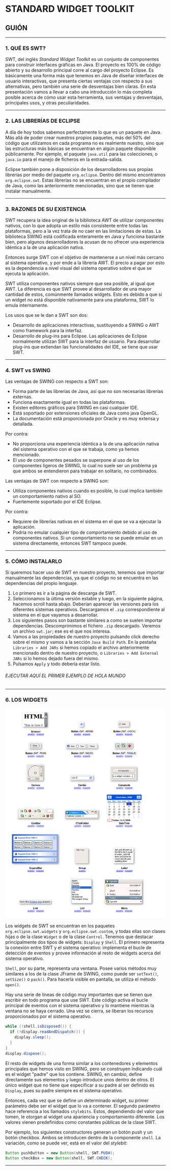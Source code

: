 # STANDARD WIDGET TOOLKIT
## GUIÓN

---

### 1. QUÉ ES SWT?

SWT, del inglés _Standard Widget Toolkit_ es un conjunto de componentes para construir interfaces gráficas en Java. El proyecto es 100% de código abierto y su desarrollo principal corre al cargo del proyecto Eclipse. Es básicamente una forma más que tenemos en Java de diseñar interfaces de usuario interactivas, que presenta ciertas ventajas con respecto a sus alternativas, pero también una serie de desventajas bien claras. En esta presentación vamos a llevar a cabo una introducción lo más completa posible acerca de cómo usar esta herramienta, sus ventajas y desventajas, principales usos, y otras peculiaridades.

---

### 2. LAS LIBRERÍAS DE ECLIPSE

A día de hoy todos sabemos perfectamente lo que es un paquete en Java. Más allá de poder crear nuestros propios paquetes, más del 50% del código que utilizamos en cada programa no es realmente nuestro, sino que las estructuras más básicas se encuentran en algún paquete disponible públicamente. Por ejemplo, el paquete `java.util` para las colecciones, o `java.io` para el manejo de ficheros en la entrada-salida.

Eclipse también pone a disposición de los desarrolladores sus propias librerías por medio del paquete `org.eclipse`. Dentro del mismo encontramos `org.eclipse.swt`. Estas librerías no se encuentran en el propio compilador de Java, como las anteriormente mencionadas, sino que se tienen que instalar manualmente.

---

### 3. RAZONES DE SU EXISTENCIA

SWT recupera la idea original de la biblioteca AWT de utilizar componentes nativos, con lo que adopta un estilo más consistente entre todas las plataformas, pero a la vez trata de no caer en las limitaciones de estas. La biblioteca SWING está codificada enteramente en Java y funciona bastante bien, pero algunos desarrolladores la acusan de no ofrecer una experiencia idéntica a la de una aplicación nativa.

Entonces surge SWT con el objetivo de mantenerse a un nivel más cercano al sistema operativo, y por ende a la librería AWT. El precio a pagar por esto es la dependencia a nivel visual del sistema operativo sobre el que se ejecuta la aplicación.

SWT utiliza componentes nativos siempre que sea posible, al igual que AWT. La diferencia es que SWT provee al desarrollador de una mayor cantidad de estos, comúnmente llamados widgets. Esto es debido a que si un widget no está disponible nativamente para una plataforma, SWT lo emula internamente.

Los usos que se le dan a SWT son dos:

* Desarrollo de aplicaciones interactivas, sustituyendo a SWING o AWT como framework para la interfaz.
* Desarrollo de plug-ins para Eclipse. Las aplicaciones de Eclipse normalmente utilizan SWT para la interfaz de usuario. Para desarrollar plug-ins que extiendan las funcionalidades del IDE, se tiene que usar SWT.

---

### 4. SWT vs SWING

Las ventajas de SWING con respecto a SWT son:

* Forma parte de las librerías de Java, así que no son necesarias librerías externas.
* Funciona exactamente igual en todas las plataformas.
* Existen editores gráficos para SWING en casi cualquier IDE.
* Está soportado por extensiones oficiales de Java como java OpenGL.
* La documentación está proporcionada por Oracle y es muy extensa y detallada.

Por contra:

* No proporciona una experiencia idéntica a la de una aplicación nativa del sistema operativo con el que se trabaja, como ya hemos mencionado.
* El uso de componentes pesados se superpone al uso de los componentes ligeros de SWING, lo cual no suele ser un problema ya que ambos se entendieron para trabajar en solitario, no combinados.

Las ventajas de SWT con respecto a SWING son:

* Utiliza componentes nativos cuando es posible, lo cual implica también un comportamiento nativo al SO.
* Fuertemente soportado por el IDE Eclipse.

Por contra:

* Requiere de librerías nativas en el sistema en el que se va a ejecutar la aplicación.
* Podría no emular cualquier tipo de comportamiento debido al uso de componentes nativos. Si un comportamiento no se puede emular en un sistema directamente, entonces SWT tampoco puede.

---

### 5. CÓMO INSTALARLO

Si queremos hacer uso de SWT en nuestro proyecto, tenemos que importar manualmente las dependencias, ya que el código no se encuentra en las dependencias del propio lenguaje.

1. Lo primero es ir a la página de descarga de SWT.
2. Seleccionamos la última versión estable y luego, en la siguiente página, hacemos scroll hasta abajo. Deberían aparecer las versiones para los diferentes sistemas operativos. Descargamos el `.zip` correspondiente al sistema en el que vayamos a desarrollar.
3. Los siguientes pasos son bastante similares a como se suelen importar dependencias. Descomprimimos el fichero `.zip` descargado. Veremos un archivo `swt.jar`; ese es el que nos interesa.
4. Vamos a las propiedades de nuestro proyecto pulsando click derecho sobre el mismo y vamos a la sección `Java Build Path`. En la pestaña `Libraries > Add JARs` si hemos copiado el archivo anteriormente mencionado dentro de nuestro proyecto, o `Libraries > Add External JARs` si lo hemos dejado fuera del mismo.
5. Pulsamos `Apply` y todo debería estar listo.

###### EJECUTAR AQUÍ EL PRIMER EJEMPLO DE HOLA MUNDO

---

### 6. LOS WIDGETS

![Widgets](img/widgets.png)

Los widgets de SWT se encuentran en los paquetes `org.eclipse.swt.widgets` y `org.eclipse.swt.custom`, y todas ellas son clases hijas o de la clase `Widget` o de la clase `Control`. Tenemos que destacar principalmente dos tipos de widgets: `Display` y `Shell`. El primero representa la conexión entre SWT y el sistema operativo: implementa el bucle de detección de eventos y provee información al resto de widgets acerca del sistema operativo.

`Shell`, por su parte, representa una ventana. Posee varios métodos muy similares a los de la clase JFrame de SWING, como puede ser `setText()`, `setSize()` o `pack()`. Para hacerla visible en pantalla, se utiliza el método `open()`.

Hay una serie de líneas de código muy importantes que se tienen que escribir en todo programa que use SWT. Este código activa el bucle principal de eventos con el sistema operativo y lo mantiene mientras la ventana no se haya cerrado. Una vez se cierra, se liberan los recursos proporcionados por el sistema operativo.

```java
while (!shell.isDisposed()) {
  if (!display.readAndDispatch()) {
    display.sleep();
  }
}
display.dispose();
```

El resto de widgets de una forma similar a los contenedores y elementos principales que hemos visto en SWING, pero se construyen indicando cuál es el widget "padre" que los contiene. SWING, en cambio, define directamente sus elementos y luego introduce unos dentro de otros. El único widget que no tiene que especificar a su padre al ser definido es `Display`, pues su padre siempre es el sistema operativo.

Entonces, cada vez que se define un determinado widget, su primer parámetro debe ser el widget que lo va a contener. El segundo parámetro hace referencia a los llamados `stylebits`. Estos, dependiendo del valor que tomen, le otorgan al widget una apariencia y comportamiento diferente. Los valores vienen predefinidos como constantes públicas de la clase SWT.

Por ejemplo, los siguientes constructores generan un botón push y un botón checkbox. Ambos se introducen dentro de la componente `shell`. La variación, como se puede ver, está en el valor del _stylebit_:

```java
Button pushButton = new Button(shell, SWT.PUSH);
Button checkBox = new Button(shell, SWT.CHECK);
```




















---

